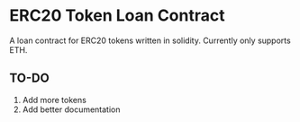 # **ERC20 Token Loan Contract**

A loan contract for ERC20 tokens written in solidity. Currently only supports ETH.

## TO-DO

1. Add more tokens
2. Add better documentation
